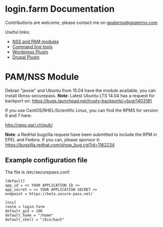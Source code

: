 # login.farm Documentation

Contributions are welcome, please contact me on gpaterno@gpaterno.com

Useful links:

* [NSS and PAM modules](https://github.com/garlsecurity/nss_securepass)
* [Command line tools](https://github.com/garlsecurity/securepass-tools)
* [Wordpress Plugin](https://github.com/garlsecurity/wp-securepass)
* [Drupal Plugin](https://github.com/garlsecurity/securepass-drupal)

# PAM/NSS Module

Debian "jessie" and Ubuntu from 15.04 have the module available, you can install libnss-securepass.
**Note**: Latest Ubuntu LTS 14.04 has a request for backport on:
https://bugs.launchpad.net/trusty-backports/+bug/1403181


If you use CentOS/RHEL/Scientific Linux, you can find the RPMS for version 6 and 7 here:

http://repo.garl.ch/pub/

**Note**: a RedHat bugzilla request have been submitted to include the RPM in EPEL and Fedora. 
If you can, please sponsor it: https://bugzilla.redhat.com/show_bug.cgi?id=1162234


## Example configuration file 

The file is /etc/securepass.conf:

```
[default]
app_id = << YOUR APPLICATION ID >>
app_secret = << YOUR APPLICATION SECRET >>
endpoint = https://beta.secure-pass.net/

[nss]
realm = login.farm
default_gid = 100
default_home = "/home"
default_shell = "/bin/bash"
```
